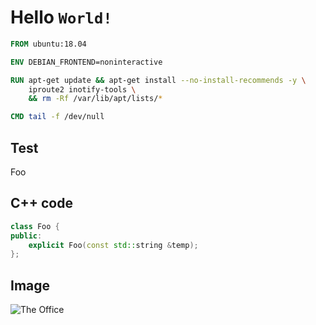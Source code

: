 # Hello `World!`

```dockerfile
FROM ubuntu:18.04

ENV DEBIAN_FRONTEND=noninteractive

RUN apt-get update && apt-get install --no-install-recommends -y \
    iproute2 inotify-tools \
    && rm -Rf /var/lib/apt/lists/*

CMD tail -f /dev/null
```

## Test

Foo

<x-viewer type="image" file="/image.png" />

<x-viewer type="text" file="/test.txt" />

<x-editor type="text" file="/test.txt" />

<x-terminal working-directory="/" />

## C++ code

```cpp
class Foo {
public:
    explicit Foo(const std::string &temp);
};
```

## Image

![The Office](source.gif)
